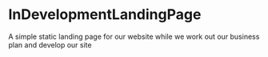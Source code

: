 # InDevelopmentLandingPage
A simple static landing page for our website while we work out our business plan and develop our site
